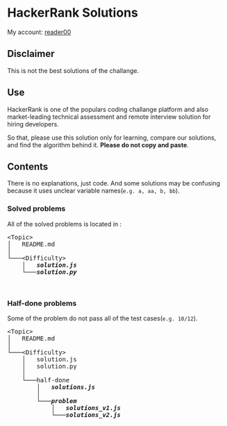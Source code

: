 # HackerRank Solutions
My account: [reader00](https://www.hackerrank.com/reader00)

## Disclaimer
This is not the best solutions of the challange.
<br />  

## Use
HackerRank is one of the populars coding challange platform and also market-leading technical assessment and remote interview solution for hiring developers.

So that, please use this solution only for learning, compare our solutions, and find the algorithm behind it. **Please do not copy and paste**.
<br />  

## Contents
There is no explanations, just code. And some solutions may be confusing because it uses unclear variable names(`e.g. a, aa, b, bb`).

### Solved problems
All of the solved problems is located in :
<pre>
&lt;Topic&gt;
│   README.md
│
└───&lt;Difficulty&gt;
    │   <i><b>solution.js</b></i>
    └───<i><b>solution.py</b></i>
</pre>
<br />  

### Half-done problems
Some of the problem do not pass all of the test cases(`e.g. 10/12`).
<pre>
&lt;Topic&gt;
│   README.md
│
└───&lt;Difficulty&gt;
    │   solution.js
    │   solution.py
    │
    └───half-done
        │   <i><b>solutions.js</b></i>
        │
        └───<i><b>problem</b></i>
            │   <i><b>solutions_v1.js</b></i>
            └───<i><b>solutions_v2.js</b></i>
</pre>